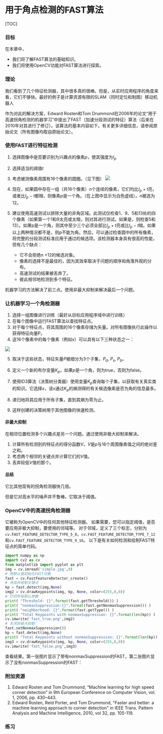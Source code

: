 # 用于角点检测的FAST算法

[TOC]

### 目标

在本章中，
- 我们将了解FAST算法的基础知识。
- 我们将使用OpenCV功能对FAST算法进行探索。

### 理论

我们看到了几个特征检测器，其中很多真的很棒。但是，从实时应用程序的角度来看，它们不够快。最好的例子是计算资源有限的SLAM（同时定位和制图）移动机器人

作为对此的解决方案，Edward Rosten和Tom Drummond在2006年的论文“用于高速拐角检测的机器学习”中提出了FAST（加速分段测试的特征）算法（后来在2010年对其进行了修订）。该算法的基本内容如下。有关更多详细信息，请参阅原始论文（所有图像均取自原始论文）。

### 使用FAST进行特征检测

1. 选择图像中是否要识别为兴趣点的像素$p$，使其强度为$I_p$
2. 选择适当的阈值$t$
3. 考虑被测像素周围有16个像素的圆圈。（见下图） 
![](http://qiniu.aihubs.net/fast_speedtest.jpg)

4. 现在，如果圆中存在一组（共16个像素）$n$个连续的像素，它们均比$I_p + t$亮，或者比$I_p-t$都暗，则像素$p$是一个角。（在上图中显示为白色虚线）。n被选为12。

5. 建议使用高速测试以排除大量的非角区域。此测试仅检查1、9、5和13处的四个像素（如果第一个1和9太亮或太暗，则对其进行测试。如果是，则检查5和13）。如果p是一个角，则其中至少三个必须全部比$I_p + t$亮或比$I_p-t$暗。如果以上两种情况都不是，则$p$不能为角。然后，可以通过检查圆中的所有像素，将完整的分段测试标准应用于通过的候选项。该检测器本身具有很高的性能，但有几个缺点：
   - 它不会拒绝n <12的候选对象。
   - 像素的选择不是最佳的，因为其效率取决于问题的顺序和角落外观的分布。
   - 高速测试的结果被丢弃了。
   - 彼此相邻地检测到多个特征。

机器学习的方法解决了前三点。使用非最大抑制来解决最后一个问题。

### 让机器学习一个角检测器

1. 选择一组图像进行训练（最好从目标应用程序域中进行训练）
2. 在每个图像中运行FAST算法以查找特征点。
3. 对于每个特征点，将其周围的16个像素存储为矢量。对所有图像执行此操作以获得特征向量P。
4. 这16个像素中的每个像素（例如$x$）可以具有以下三种状态之一： 

![](http://qiniu.aihubs.net/fast_eqns.jpg)

5. 取决于这些状态，特征矢量$P$被细分为3个子集，$P_d$, $P_s$, $P_b$。

6. 定义一个新的布尔变量$K_p$，如果$p$是一个角，则为true，否则为false。

7. 使用ID3算法（决策树分类器）使用变量$K_p$查询每个子集，以获取有关真实类的知识。它选择x，该x通过$K_p$的熵测得的有关候选像素是否为角的信息最多。
8. 递归地将其应用于所有子集，直到其熵为零为止。
9. 这样创建的决策树用于其他图像的快速检测。

#### 非最大抑制

在相邻位置检测多个兴趣点是另一个问题。通过使用非极大抑制来解决。

1. 计算所有检测到的特征点的得分函数$V$。$V$是$p$与16个周围像素值之间的绝对差之和。
2. 考虑两个相邻的关键点并计算它们的$V$值。
3. 丢弃较低$V$值的那个。

#### 总结

它比其他现有的拐角检测器快几倍。

但是它对高水平的噪声并不鲁棒。它取决于阈值。

### OpenCV中的高速拐角检测器

它被称为OpenCV中的任何其他特征检测器。
如果需要，您可以指定阈值，是否要应用非极大抑制，要使用的邻域等。
对于邻域，定义了三个标志，分别为`cv.FAST_FEATURE_DETECTOR_TYPE_5_8`，`cv.FAST_FEATURE_DETECTOR_TYPE_7_12`和`cv.FAST_FEATURE_DETECTOR_TYPE_9_16`。
以下是有关如何检测和绘制FAST特征点的简单代码。

```python
import numpy as np
import cv2 as cv
from matplotlib import pyplot as plt
img = cv.imread('simple.jpg',0)
# 用默认值初始化FAST对象
fast = cv.FastFeatureDetector_create()
# 寻找并绘制关键点
kp = fast.detect(img,None)
img2 = cv.drawKeypoints(img, kp, None, color=(255,0,0))
# 打印所有默认参数
print( "Threshold: {}".format(fast.getThreshold()) )
print( "nonmaxSuppression:{}".format(fast.getNonmaxSuppression()) )
print( "neighborhood: {}".format(fast.getType()) )
print( "Total Keypoints with nonmaxSuppression: {}".format(len(kp)) )
cv.imwrite('fast_true.png',img2)
# 关闭非极大抑制
fast.setNonmaxSuppression(0)
kp = fast.detect(img,None)
print( "Total Keypoints without nonmaxSuppression: {}".format(len(kp)) )
img3 = cv.drawKeypoints(img, kp, None, color=(255,0,0))
cv.imwrite('fast_false.png',img3)
```

查看结果。第一张图片显示了带有nonmaxSuppression的FAST，第二张图片显示了没有nonmaxSuppression的FAST：

### 附加资源

1. Edward Rosten and Tom Drummond, “Machine learning for high speed corner detection” in 9th European Conference on Computer Vision, vol. 1, 2006, pp. 430–443.
2. Edward Rosten, Reid Porter, and Tom Drummond, "Faster and better: a machine learning approach to corner detection" in IEEE Trans. Pattern Analysis and Machine Intelligence, 2010, vol 32, pp. 105-119.

### 练习